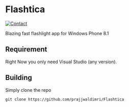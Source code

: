Flashtica
=========
[![Contact](https://img.shields.io/badge/contact-@prajjwaldimri-642C90.svg?style=flat-square)](https://twitter.com/prajjwaldimri)


Blazing fast flashlight app for Windows Phone 8.1

## Requirement

Right Now you only need Visual Studio (any version).

## Building

Simply clone the repo

    git clone https://github.com/prajjwaldimri/Flashtica

